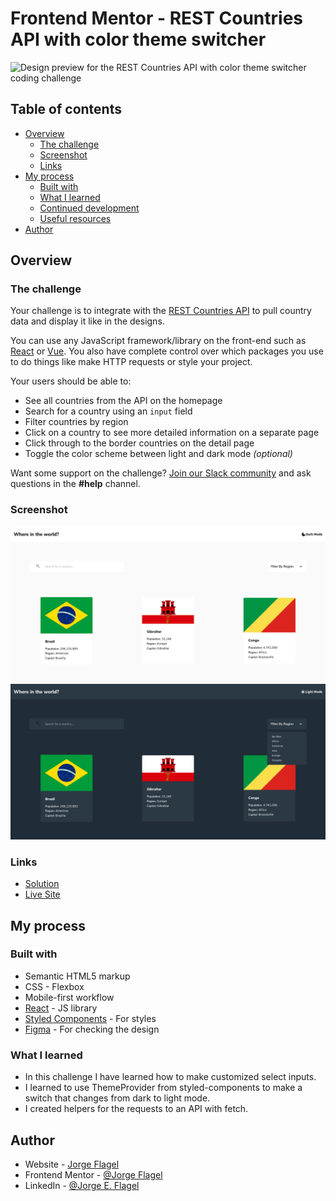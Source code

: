 # Frontend Mentor - REST Countries API with color theme switcher

![Design preview for the REST Countries API with color theme switcher coding challenge](./design/desktop-preview.jpg)

## Table of contents

- [Overview](#overview)
  - [The challenge](#the-challenge)
  - [Screenshot](#screenshot)
  - [Links](#links)
- [My process](#my-process)
  - [Built with](#built-with)
  - [What I learned](#what-i-learned)
  - [Continued development](#continued-development)
  - [Useful resources](#useful-resources)
- [Author](#author)

## Overview

### The challenge

Your challenge is to integrate with the [REST Countries API](https://restcountries.eu) to pull country data and display it like in the designs.

You can use any JavaScript framework/library on the front-end such as [React](https://reactjs.org) or [Vue](https://vuejs.org). You also have complete control over which packages you use to do things like make HTTP requests or style your project.

Your users should be able to:

- See all countries from the API on the homepage
- Search for a country using an `input` field
- Filter countries by region
- Click on a country to see more detailed information on a separate page
- Click through to the border countries on the detail page
- Toggle the color scheme between light and dark mode *(optional)*

Want some support on the challenge? [Join our Slack community](https://www.frontendmentor.io/slack) and ask questions in the **#help** channel.

### Screenshot

![Page of the light mode](./screenshot1.png)
![Previous of the dark mode](./screenshot2.png)


### Links

- [Solution](https://www.frontendmentor.io/solutions/react-with-styledcomponents-jVZGsVHLS)
- [Live Site](https://frontendmentorchallenge-restcountries.vercel.app/)

## My process

### Built with

- Semantic HTML5 markup
- CSS - Flexbox
- Mobile-first workflow
- [React](https://reactjs.org/) - JS library
- [Styled Components](https://styled-components.com/) - For styles
- [Figma](https://www.figma.com/) - For checking the design

### What I learned

- In this challenge I have learned how to make customized select inputs.
- I learned to use ThemeProvider from styled-components to make a switch that changes from dark to light mode.
- I created helpers for the requests to an API with fetch.

## Author

- Website - [Jorge Flagel](jorgeflagel.vercel.app/)
- Frontend Mentor - [@Jorge Flagel](https://www.frontendmentor.io/profile/jorgeflagel/solutions)
- LinkedIn - [@Jorge E. Flagel](https://www.linkedin.com/in/jorge-e-flagel-b2b372207/)

